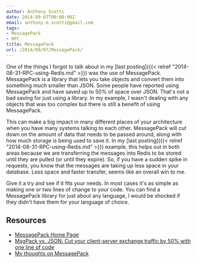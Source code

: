 ```yaml
---
author: Anthony Scotti
date: 2014-09-07T00:00:00Z
email: anthony.m.scotti@gmail.com
tags:
- MessagePack
- RPC
title: MessagePack
url: /2014/09/07/MessagePack/
---
```


One of the things I forgot to talk about in my [last posting]({{< relref "2014-08-31-RPC-using-Redis.md" >}}) was the use of MessagePack. MessagePack is a library that lets you take objects and convert them into something much smaller than JSON. Some people have reported using MessagePack and have saved up to 50% of space over JSON. That's not a bad saving for just using a library. In my example, I wasn't dealing with any objects that was too complex but there is still a benefit of using MessagePack.

This can make a big impact in many different places of your architecture when you have many systems talking to each other. MessagePack will cut down on the amount of data that needs to be passed around, along with how much storage is being used to save it. In my [last posting]({{< relref "2014-08-31-RPC-using-Redis.md" >}}) example, this helps out in both areas because we are transferring the messages into Redis to be stored until they are pulled (or until they expire). So, if you have a sudden spike in requests, you know that the messages are taking up less space in your database. Less space and faster transfer, seems like an overall win to me.

Give it a try and see if it fits your needs. In most cases it's as simple as making one or two lines of change to your code. You can find a MessagePack library for just about any language, I would be shocked if they didn't have them for your language of choice.

## Resources

* [MessagePack Home Page](http://msgpack.org)
* [MsgPack vs. JSON: Cut your client-server exchange traffic by 50% with one line of code](http://indiegamr.com/cut-your-data-exchange-traffic-by-up-to-50-with-one-line-of-code-msgpack-vs-json/)
* [My thoughts on MessagePack](https://gist.github.com/frsyuki/2908191)
